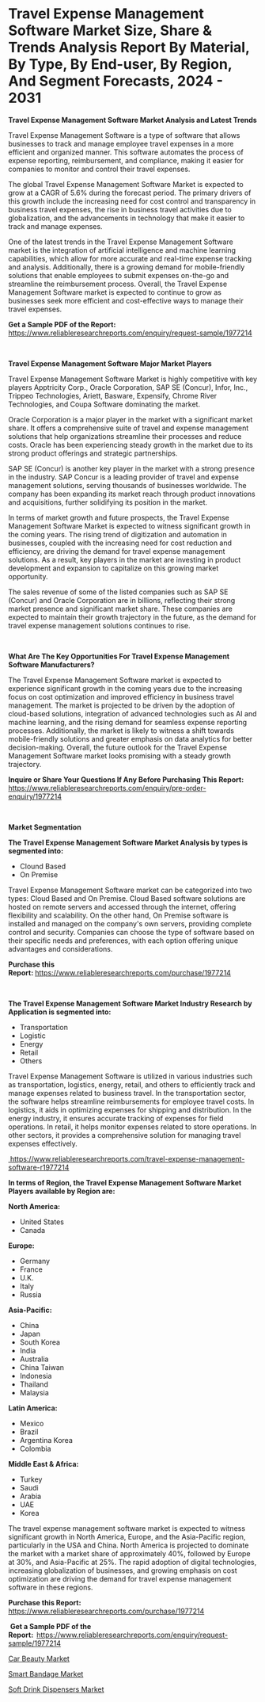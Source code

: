<p><h1>Travel Expense Management Software Market Size, Share & Trends Analysis Report By Material, By Type, By End-user, By Region, And Segment Forecasts, 2024 - 2031</h1></p><p><strong>Travel Expense Management Software Market Analysis and Latest Trends</strong></p>
<p><p>Travel Expense Management Software is a type of software that allows businesses to track and manage employee travel expenses in a more efficient and organized manner. This software automates the process of expense reporting, reimbursement, and compliance, making it easier for companies to monitor and control their travel expenses.</p><p>The global Travel Expense Management Software Market is expected to grow at a CAGR of 5.6% during the forecast period. The primary drivers of this growth include the increasing need for cost control and transparency in business travel expenses, the rise in business travel activities due to globalization, and the advancements in technology that make it easier to track and manage expenses.</p><p>One of the latest trends in the Travel Expense Management Software market is the integration of artificial intelligence and machine learning capabilities, which allow for more accurate and real-time expense tracking and analysis. Additionally, there is a growing demand for mobile-friendly solutions that enable employees to submit expenses on-the-go and streamline the reimbursement process. Overall, the Travel Expense Management Software market is expected to continue to grow as businesses seek more efficient and cost-effective ways to manage their travel expenses.</p></p>
<p><strong>Get a Sample PDF of the Report:&nbsp;</strong> <a href="https://www.reliableresearchreports.com/enquiry/request-sample/1977214">https://www.reliableresearchreports.com/enquiry/request-sample/1977214</a></p>
<p>&nbsp;</p>
<p><strong>Travel Expense Management Software Major Market Players</strong></p>
<p><p>Travel Expense Management Software Market is highly competitive with key players Apptricity Corp., Oracle Corporation, SAP SE (Concur), Infor, Inc., Trippeo Technologies, Ariett, Basware, Expensify, Chrome River Technologies, and Coupa Software dominating the market. </p><p>Oracle Corporation is a major player in the market with a significant market share. It offers a comprehensive suite of travel and expense management solutions that help organizations streamline their processes and reduce costs. Oracle has been experiencing steady growth in the market due to its strong product offerings and strategic partnerships.</p><p>SAP SE (Concur) is another key player in the market with a strong presence in the industry. SAP Concur is a leading provider of travel and expense management solutions, serving thousands of businesses worldwide. The company has been expanding its market reach through product innovations and acquisitions, further solidifying its position in the market.</p><p>In terms of market growth and future prospects, the Travel Expense Management Software Market is expected to witness significant growth in the coming years. The rising trend of digitization and automation in businesses, coupled with the increasing need for cost reduction and efficiency, are driving the demand for travel expense management solutions. As a result, key players in the market are investing in product development and expansion to capitalize on this growing market opportunity.</p><p>The sales revenue of some of the listed companies such as SAP SE (Concur) and Oracle Corporation are in billions, reflecting their strong market presence and significant market share. These companies are expected to maintain their growth trajectory in the future, as the demand for travel expense management solutions continues to rise.</p></p>
<p>&nbsp;</p>
<p><strong>What Are The Key Opportunities For Travel Expense Management Software Manufacturers?</strong></p>
<p><p>The Travel Expense Management Software market is expected to experience significant growth in the coming years due to the increasing focus on cost optimization and improved efficiency in business travel management. The market is projected to be driven by the adoption of cloud-based solutions, integration of advanced technologies such as AI and machine learning, and the rising demand for seamless expense reporting processes. Additionally, the market is likely to witness a shift towards mobile-friendly solutions and greater emphasis on data analytics for better decision-making. Overall, the future outlook for the Travel Expense Management Software market looks promising with a steady growth trajectory.</p></p>
<p><strong>Inquire or Share Your Questions If Any Before Purchasing This Report:</strong> <a href="https://www.reliableresearchreports.com/enquiry/pre-order-enquiry/1977214">https://www.reliableresearchreports.com/enquiry/pre-order-enquiry/1977214</a></p>
<p>&nbsp;</p>
<p><strong>Market Segmentation</strong></p>
<p><strong>The Travel Expense Management Software Market Analysis by types is segmented into:</strong></p>
<p><ul><li>Clound Based</li><li>On Premise</li></ul></p>
<p><p>Travel Expense Management Software market can be categorized into two types: Cloud Based and On Premise. Cloud Based software solutions are hosted on remote servers and accessed through the internet, offering flexibility and scalability. On the other hand, On Premise software is installed and managed on the company's own servers, providing complete control and security. Companies can choose the type of software based on their specific needs and preferences, with each option offering unique advantages and considerations.</p></p>
<p><strong>Purchase this Report:&nbsp;</strong><a href="https://www.reliableresearchreports.com/purchase/1977214">https://www.reliableresearchreports.com/purchase/1977214</a></p>
<p>&nbsp;</p>
<p><strong>The Travel Expense Management Software Market Industry Research by Application is segmented into:</strong></p>
<p><ul><li>Transportation</li><li>Logistic</li><li>Energy</li><li>Retail</li><li>Others</li></ul></p>
<p><p>Travel Expense Management Software is utilized in various industries such as transportation, logistics, energy, retail, and others to efficiently track and manage expenses related to business travel. In the transportation sector, the software helps streamline reimbursements for employee travel costs. In logistics, it aids in optimizing expenses for shipping and distribution. In the energy industry, it ensures accurate tracking of expenses for field operations. In retail, it helps monitor expenses related to store operations. In other sectors, it provides a comprehensive solution for managing travel expenses effectively.</p></p>
<p><a href="https://www.reliableresearchreports.com/travel-expense-management-software-r1977214">&nbsp;https://www.reliableresearchreports.com/travel-expense-management-software-r1977214</a></p>
<p><strong>In terms of Region, the Travel Expense Management Software Market Players available by Region are:</strong></p>
<p>
    <p> <strong> North America: </strong>
        <ul>
            <li>United States</li>
            <li>Canada</li>
        </ul>
        </p> 
    <p> <strong> Europe: </strong>
        <ul>
            <li>Germany</li>
            <li>France</li>
            <li>U.K.</li>
            <li>Italy</li>
            <li>Russia</li>
        </ul>
        </p> 
    <p> <strong> Asia-Pacific: </strong>
        <ul>
            <li>China</li>
            <li>Japan</li>
            <li>South Korea</li>
            <li>India</li>
            <li>Australia</li>
            <li>China Taiwan</li>
            <li>Indonesia</li>
            <li>Thailand</li>
            <li>Malaysia</li>
        </ul>
        </p> 
    <p> <strong> Latin America: </strong>
        <ul>
            <li>Mexico</li>
            <li>Brazil</li>
            <li>Argentina Korea</li>
            <li>Colombia</li>
        </ul>
        </p> 
    <p> <strong> Middle East & Africa: </strong>
        <ul>
            <li>Turkey</li>
            <li>Saudi</li>
            <li>Arabia</li>
            <li>UAE</li>
            <li>Korea</li>
        </ul>
    </p>
    </p>
<p><p>The travel expense management software market is expected to witness significant growth in North America, Europe, and the Asia-Pacific region, particularly in the USA and China. North America is projected to dominate the market with a market share of approximately 40%, followed by Europe at 30%, and Asia-Pacific at 25%. The rapid adoption of digital technologies, increasing globalization of businesses, and growing emphasis on cost optimization are driving the demand for travel expense management software in these regions.</p></p>
<p><strong>Purchase this Report: </strong><a href="https://www.reliableresearchreports.com/purchase/1977214">https://www.reliableresearchreports.com/purchase/1977214</a></p>
<p>&nbsp;<strong>Get a Sample PDF of the Report:&nbsp;&nbsp;</strong><a href="https://www.reliableresearchreports.com/enquiry/request-sample/1977214">https://www.reliableresearchreports.com/enquiry/request-sample/1977214</a></p>
<p><strong></strong></p>
<p><p><a href="https://github.com/RickHolmes3/Market-Research-Report-List-4/blob/main/car-beauty-market.md">Car Beauty Market</a></p><p><a href="https://www.linkedin.com/pulse/smart-bandage-market-key-successful-business-strategy-forecast-7fy2f?trackingId=xDXJ1gL5ebeQy1rapAr3bA%3D%3D">Smart Bandage Market</a></p><p><a href="https://www.linkedin.com/pulse/soft-drink-dispensers-market-size-outlook-forecast-2024-2031-gmgbc?trackingId=%2B7omg0gRb6vT8Nbj5Cr%2F3A%3D%3D">Soft Drink Dispensers Market</a></p></p>